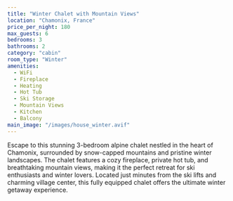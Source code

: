```yaml
---
title: "Winter Chalet with Mountain Views"
location: "Chamonix, France"
price_per_night: 180
max_guests: 6
bedrooms: 3
bathrooms: 2
category: "cabin"
room_type: "Winter"
amenities:
  - WiFi
  - Fireplace
  - Heating
  - Hot Tub
  - Ski Storage
  - Mountain Views
  - Kitchen
  - Balcony
main_image: "/images/house_winter.avif"
---
```


Escape to this stunning 3-bedroom alpine chalet nestled in the heart of Chamonix, surrounded by snow-capped mountains and pristine winter landscapes. The chalet features a cozy fireplace, private hot tub, and breathtaking mountain views, making it the perfect retreat for ski enthusiasts and winter lovers. Located just minutes from the ski lifts and charming village center, this fully equipped chalet offers the ultimate winter getaway experience.